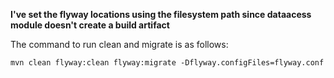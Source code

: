**I've set the flyway locations using the filesystem path since dataacess module doesn't create a build artifact**

The command to run clean and migrate is as follows:
```shell
mvn clean flyway:clean flyway:migrate -Dflyway.configFiles=flyway.conf
```